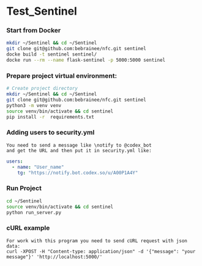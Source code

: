 # Test_Sentinel

### Start from Docker
```bash
mkdir ~/Sentinel && cd ~/Sentinel
git clone git@github.com:bebrainee/nfc.git sentinel
docke build -t sentinel sentinel/
docke run --rm --name flask-sentinel -p 5000:5000 sentinel
```

### Prepare project virtual environment:
```bash
# Create project directory
mkdir ~/Sentinel && cd ~/Sentinel
git clone git@github.com:bebrainee/nfc.git sentinel
python3 -m venv venv
source venv/bin/activate && cd sentinel
pip install -r  requirements.txt
```

### Adding users to security.yml
```text
You need to send a message like \notify to @codex_bot
and get the URL and then put it in security.yml like:
```
```yaml
users:
  - name: "User_name"
    tg: "https://notify.bot.codex.so/u/A00P1A4Y"
```

### Run Project
```bash
cd ~/Sentinel
source venv/bin/activate && cd sentinel
python run_server.py
```

### cURL example
```text
For work with this program you need to send cURL request with json data:
curl -XPOST -H "Content-type: application/json" -d '{"message": "your message"}' 'http://localhost:5000/'
```